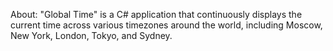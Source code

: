 About: "Global Time" is a C# application that continuously displays the current time across various timezones around the world, including Moscow, New York, London, Tokyo, and Sydney.
